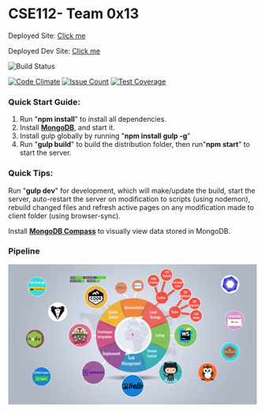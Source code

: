 # CSE112- Team 0x13

Deployed Site:  [Click me](https://team0x13.herokuapp.com/)

Deployed Dev Site:  [Click me](https://team0x13-dev.herokuapp.com/)

![Build Status](https://travis-ci.com/ericluo05/CSE112-0x13.svg?token=fbYpuyjt1D2dXYwU7pKo&branch=develop)

[![Code Climate](https://codeclimate.com/repos/58f5897ac0bc68025a0005e6/badges/cd5da23be8aa1b51e429/gpa.svg)](https://codeclimate.com/repos/58f5897ac0bc68025a0005e6/feed)
[![Issue Count](https://codeclimate.com/repos/58f5897ac0bc68025a0005e6/badges/cd5da23be8aa1b51e429/issue_count.svg)](https://codeclimate.com/repos/58f5897ac0bc68025a0005e6/)
[![Test Coverage](https://codeclimate.com/repos/58f5897ac0bc68025a0005e6/badges/cd5da23be8aa1b51e429/coverage.svg)](https://codeclimate.com/repos/58f5897ac0bc68025a0005e6/coverage)

### Quick Start Guide:
1. Run "**npm install**" to install all dependencies.
2. Install [**MongoDB**](https://www.mongodb.com/download-center), and start it.
3. Install gulp globally by running "**npm install gulp -g**"
4. Run "**gulp build**" to build the distribution folder, then run"**npm start**" to start the server.



### Quick Tips:

Run "**gulp dev**" for development, which will make/update the build, start the server,  auto-restart the server on modification to scripts (using nodemon), rebuild changed files and refresh active pages on any modification made to client folder (using browser-sync).

Install [**MongoDB Compass**](https://www.mongodb.com/products/compass) to visually view data stored in MongoDB.

### Pipeline
![Pipeline](https://github.com/ericluo05/CSE112-0x13/blob/develop/utility/screenshots/Pipeline%20.png)
